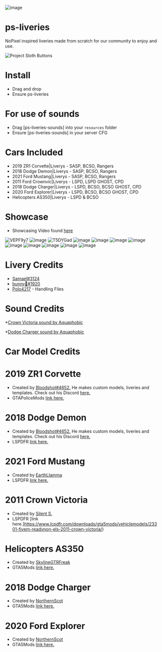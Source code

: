 ![image](https://user-images.githubusercontent.com/82112471/190289781-f36fb8c4-a98a-4792-9eb3-4b45d7adb1a4.png)

# ps-liveries
NoPixel inspired liveries made from scratch for our community to enjoy and use.

![Project Sloth Buttons](https://user-images.githubusercontent.com/91661118/169454003-488c8994-eec9-4b92-9b0c-f3a675be7d1b.png)

# Install
* Drag and drop
* Ensure ps-liveries

# For use of sounds
* Drag [ps-liveries-sounds] into your `resources` folder
* Ensure [ps-liveries-sounds] in your server CFG

# Cars Included
* 2019 ZR1 Corvette|Liverys - SASP, BCSO, Rangers
* 2018 Dodge Demon|Liverys - SASP, BCSO, Rangers
* 2021 Ford Mustang|Liverys - SASP, BCSO, Rangers
* 2011 Ford Crownvic|Liverys - LSPD, LSPD GHOST, CPD
* 2018 Dodge Charger|Liverys - LSPD, BCSO, BCSO GHOST, CPD
* 2020 Ford Explorer|Liverys - LSPD, BCSO, BCSO GHOST, CPD
* Helicopters AS350|Liverys - LSPD & BCSO


# Showcase
* Showcasing Video found [here](https://www.youtube.com/watch?v=gvi1P7psSWQ)

![VEPF9y7](https://user-images.githubusercontent.com/82112471/190525677-553eaa3b-a5da-44a9-abb1-59e410f59de8.jpg)
![image](https://user-images.githubusercontent.com/82112471/190526131-4f915832-df3b-4b2a-a7a8-b7dc6fc25974.png)
![T5DYGad](https://user-images.githubusercontent.com/82112471/190525908-17695b5c-ae78-455b-8e46-be186cf03242.jpg)
![image](https://user-images.githubusercontent.com/82112471/190526015-ab890b22-94bb-485a-b31f-3fa309b28b8e.png)
![image](https://user-images.githubusercontent.com/82112471/190290341-502d5181-4e55-4830-881a-099022015bb8.png)
![image](https://user-images.githubusercontent.com/82112471/190290347-eae30a19-dc9a-40c6-94aa-862d4ab96989.png)
![image](https://user-images.githubusercontent.com/82112471/190290360-1d6323fa-f13f-49ea-88f4-c3ebb183f929.png)
![image](https://user-images.githubusercontent.com/82112471/190290369-dad8a5fe-8a68-462e-88a9-f529b1b32f2c.png)
![image](https://user-images.githubusercontent.com/82112471/190290378-917ed8af-dd7d-449b-8bdc-d250afff16cb.png)
![image](https://cdn.discordapp.com/attachments/1019793471965503631/1030170977931378688/Picsart_22-10-13_13-30-31-938.png)
![image](https://cdn.discordapp.com/attachments/1019793471965503631/1031009840123883652/Screenshot_2342.png)
![image](https://user-images.githubusercontent.com/82112471/190290385-db2466c8-bc73-44a5-ba90-6349b72525f0.png)

# Livery Credits
* [Samael#3124](https://github.com/Luceeiy)
* [bunny🐇#1920](https://github.com/Bunny5578)
* [Polo4217](https://github.com/Polo4217) - Handling Files

# Sound Credits
*[Crown Victoria sound by Aquaphobic](https://www.gta5-mods.com/vehicles/ford-crown-victoria-4-6-modular-v8-engine-sound-oiv-add-on-fivem-sound)

*[Dodge Charger sound by Aquaphobic](https://www.gta5-mods.com/vehicles/dodge-charger-6-4-6-2sc-v8-engine-sound-oiv-add-on-fivem-sound)

# Car Model Credits
# 2019 ZR1 Corvette
* Created by [Bloodshot#4652.](https://discord.gg/eVUk88U) He makes custom models, liveries and templates. Check out his Discord [here.](https://discord.gg/eVUk88U)
* GTAPoliceMods [link here.](https://gtapolicemods.com/files/file/1314-non-els-2019-zr1-corvette-rb-bb-fivem-ready/)

# 2018 Dodge Demon
* Created by [Bloodshot#4652.](https://discord.gg/eVUk88U) He makes custom models, liveries and templates. Check out his Discord [here.](https://discord.gg/eVUk88U)
* LSPDFR [link here.](https://www.lcpdfr.com/downloads/gta5mods/vehiclemodels/38261-non-els-2018-dodge-demon-rb-bb-fivem-ready/)

# 2021 Ford Mustang
* Created by [EarthLlamma](https://discord.gg/WDZxBke)
* LSPDFR [link here.](https://www.lcpdfr.com/downloads/gta5mods/vehiclemodels/33618-non-els-2021-mach-1-mustang-rb-fivem-ready/)

# 2011 Crown Victoria
* Created by [Silent S.](https://www.lcpdfr.com/profile/378511-silent-s/)
* LSPDFR [link here.]https://www.lcpdfr.com/downloads/gta5mods/vehiclemodels/23301-fivem-readynon-els-2011-crown-victoria/)

# Helicopters AS350
* Created by [SkylineGTRFreak](https://www.gta5-mods.com/users/SkylineGTRFreak)
* GTA5Mods [link here.](https://www.gta5-mods.com/vehicles/as-350-ecureuil)

# 2018 Dodge Charger
* Created by [NorthernScot](https://www.gta5-mods.com/users/NorthernScot)
* GTA5Mods [link here.](https://www.gta5-mods.com/vehicles/2018-dodge-charger-r-b-liberty-ii#comments_tab)

# 2020 Ford Explorer
* Created by [NorthernScot](https://www.gta5-mods.com/users/NorthernScot)
* GTA5Mods [link here.](https://www.gta5-mods.com/vehicles/non-els-2020-ford-explorer)
